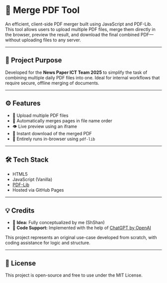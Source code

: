 # 🧩 Merge PDF Tool

An efficient, client-side PDF merger built using JavaScript and PDF-Lib. This tool allows users to upload multiple PDF files, merge them directly in the browser, preview the result, and download the final combined PDF—without uploading files to any server.

---

## 📌 Project Purpose

Developed for the **News Paper ICT Team 2025** to simplify the task of combining multiple daily PDF files into one. Ideal for internal workflows that require secure, offline merging of documents.

---

## ⚙️ Features

- 📂 Upload multiple PDF files
- 🔀 Automatically merges pages in file name order
- 👁️ Live preview using an iframe
- 💾 Instant download of the merged PDF
- 🧠 Entirely runs in-browser using `pdf-lib`

---

## 🛠️ Tech Stack

- HTML5
- JavaScript (Vanilla)
- [PDF-Lib](https://pdf-lib.js.org/)
- Hosted via GitHub Pages

---

## 💡 Credits

- 🧠 **Idea:** Fully conceptualized by me (ShShan)
- 🤖 **Code Support:** Implemented with the help of [ChatGPT by OpenAI](https://openai.com/chatgpt)

This project represents an original use-case developed from scratch, with coding assistance for logic and structure.

---


## 📜 License

This project is open-source and free to use under the MIT License.
